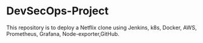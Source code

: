 # DevSecOps-Project
This repository is to deploy a Netflix clone using Jenkins, k8s, Docker, AWS, Prometheus, Grafana, Node-exporter,GitHub.
